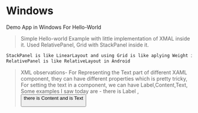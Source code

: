 # Windows
Demo App in Windows For Hello-World

> Simple Hello-world Example with little implementation of XMAL inside it.
> Used RelativePanel, Grid with StackPanel inside it.

```sh
StackPanel is like LinearLayout and using Grid is like aplying Weight in Android
RelativePanel is like RelativeLayout in Android
```
> XML observations-
> For Representing the Text part of different XAML component, they can have different properties which is pretty tricky, For setting the text in a component, we can have Label,Content,Text, Some examples I saw today are -  <AppBarButton> there is Label ,  <Button> there is Content and <TextBlock> is Text

